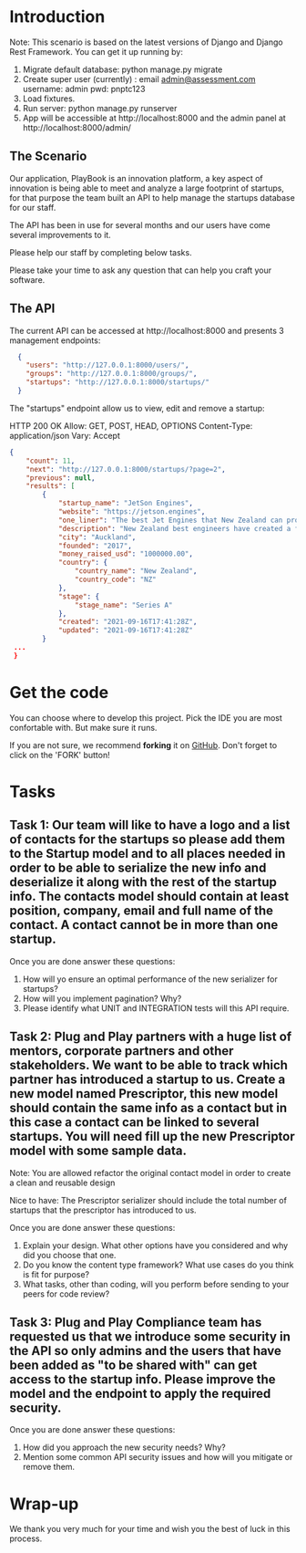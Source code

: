 # Introduction

Note: This scenario is based on the latest versions of Django and Django Rest Framework. You can get it up running by:
1. Migrate default database: python manage.py migrate
2. Create super user (currently) : email admin@assessment.com username: admin pwd: pnptc123
3. Load fixtures.
4. Run server: python manage.py runserver
5. App will be accessible at http://localhost:8000 and the admin panel at http://localhost:8000/admin/

## The Scenario
Our application, PlayBook is an innovation platform, a key aspect of innovation is being able to meet and analyze a large footprint of startups, for that purpose the team built an API to help manage the startups database for our staff.

The API has been in use for several months and our users have come several improvements to it.

Please help our staff by completing below tasks.

Please take your time to ask any question that can help you craft your software.


## The API

The current API can be accessed at http://localhost:8000 and presents 3 management endpoints:
```json
  {
    "users": "http://127.0.0.1:8000/users/",
    "groups": "http://127.0.0.1:8000/groups/",
    "startups": "http://127.0.0.1:8000/startups/"
  }
 ``` 
 The "startups" endpoint allow us to view, edit and remove a startup:

HTTP 200 OK
Allow: GET, POST, HEAD, OPTIONS
Content-Type: application/json
Vary: Accept
```json
{
    "count": 11,
    "next": "http://127.0.0.1:8000/startups/?page=2",
    "previous": null,
    "results": [
        {
            "startup_name": "JetSon Engines",
            "website": "https://jetson.engines",
            "one_liner": "The best Jet Engines that New Zealand can produce.",
            "description": "New Zealand best engineers have created a fantastic engine that can run in low fuel.",
            "city": "Auckland",
            "founded": "2017",
            "money_raised_usd": "1000000.00",
            "country": {
                "country_name": "New Zealand",
                "country_code": "NZ"
            },
            "stage": {
                "stage_name": "Series A"
            },
            "created": "2021-09-16T17:41:28Z",
            "updated": "2021-09-16T17:41:28Z"
        }
 ...
 }
```


# Get the code

You can choose where to develop this project. Pick the IDE you are most confortable with. But make sure it runs.

If you are not sure, we recommend **forking** it on [GitHub](https://github.com/PlugAndPlayTechCenter/DjangoAssessment). Don't forget to click on the 'FORK' button!


# Tasks
## Task 1: Our team will like to have a logo and a list of contacts for the startups so please add them to the Startup model and to all places needed in order to be able to serialize the new info and deserialize it along with the rest of the startup info. The contacts model should contain at least position, company, email and full name of the contact. A contact cannot be in more than one startup.
Once you are done answer these questions:

1. How will yo ensure an optimal performance of the new serializer for startups?
2. How will you implement pagination? Why?
3. Please identify what UNIT and INTEGRATION tests will this API require.


## Task 2: Plug and Play partners with a huge list of mentors, corporate partners and other stakeholders. We want to be able to track which partner has introduced a startup to us. Create a new model named Prescriptor, this new model should contain the same info as a contact but in this case a contact can be linked to several startups. You will need fill up the new Prescriptor model with some sample data.

Note: You are allowed refactor the original contact model in order to create a clean and reusable design 

Nice to have: The Prescriptor serializer should include the total number of startups that the prescriptor has introduced to us.

Once you are done answer these questions:

1. Explain your design. What other options have you considered and why did you choose that one.
2. Do you know the content type framework? What use cases do you think is fit for purpose?
3. What tasks, other than coding, will you perform before sending to your peers for code review?


## Task 3: Plug and Play Compliance team has requested us that we introduce some security in the API so only admins and the users that have been added as "to be shared with" can get access to the startup info. Please improve the model and the endpoint to apply the required security.

Once you are done answer these questions:

1. How did you approach the new security needs? Why?
2. Mention some common API security issues and how will you mitigate or remove them.


# Wrap-up
We thank you very much for your time and wish you the best of luck in this process.





